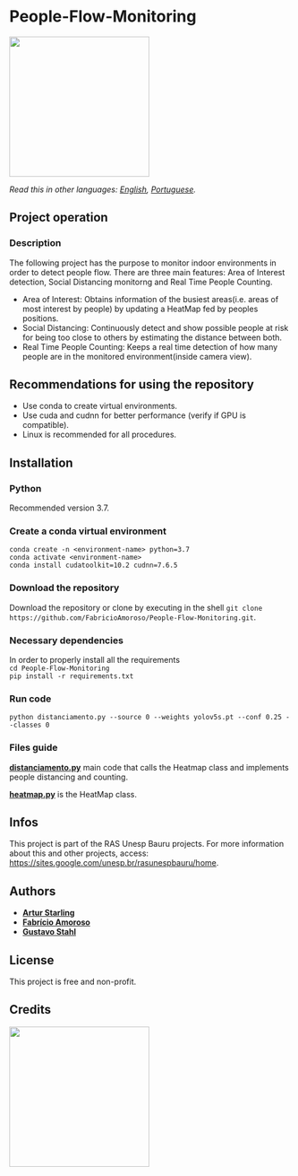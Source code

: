 # People-Flow-Monitoring

<img src="https://i.imgur.com/gVSsYe8.png" width="250" height="250">

*Read this in other languages: [English](https://github.com/FabricioAmoroso/People-Flow-Monitoring/blob/master/README.md), [Portuguese](https://github.com/FabricioAmoroso/People-Flow-Monitoring/blob/master/README-pt.md).*

## Project operation

### Description

The following project has the purpose to monitor indoor environments in order to detect people flow.
There are three main features: Area of Interest detection, Social Distancing monitorng and Real Time People Counting.

- Area of Interest: Obtains information of the busiest areas(i.e. areas of most interest by people) by updating a HeatMap fed by peoples positions.
- Social Distancing: Continuously detect and show possible people at risk for being too close to others by estimating the distance between both.
- Real Time People Counting: Keeps a real time detection of how many people are in the monitored environment(inside camera view).

## Recommendations for using the repository
- Use conda to create virtual environments.
- Use cuda and cudnn for better performance (verify if GPU is compatible).
- Linux is recommended for all procedures.

## Installation

### Python 

Recommended version 3.7.

### Create a conda virtual environment

`conda create -n <environment-name> python=3.7`<br/>
`conda activate <environment-name>`<br/>
`conda install cudatoolkit=10.2 cudnn=7.6.5`

### Download the repository
Download the repository or clone by executing in the shell `git clone https://github.com/FabricioAmoroso/People-Flow-Monitoring.git`.

### Necessary dependencies
In order to properly install all the requirements <br/>
`cd People-Flow-Monitoring`<br/>
`pip install -r requirements.txt`<br/>

### Run code

`python distanciamento.py --source 0 --weights yolov5s.pt --conf 0.25 --classes 0`

### Files guide

[**distanciamento.py**](https://github.com/FabricioAmoroso/People-Flow-Monitoring/blob/master/distanciamento.py) main code that calls the Heatmap class and implements people distancing and counting. 

[**heatmap.py**](https://github.com/FabricioAmoroso/People-Flow-Monitoring/blob/master/heatmap.py) is the HeatMap class.

## Infos
This project is part of the RAS Unesp Bauru projects. For more information about this and other projects, access: https://sites.google.com/unesp.br/rasunespbauru/home.

## Authors

- [**Artur Starling**](https://github.com/ArturStarling)
- [**Fabrício Amoroso**](https://github.com/FabricioAmoroso)
- [**Gustavo Stahl**](https://github.com/GustavoStahl)

## License

This project is free and non-profit.

## Credits


<img src="https://i.imgur.com/mksAQKw.png" width="250" height="250">
